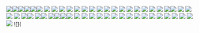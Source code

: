![](https://64.media.tumblr.com/8eda1ae6432597efb8dab38f2dcc10f0/2161e7869677cf6b-4c/s100x200/3dbb82659e7ee1d6b0d18ca356a760468da30d25.pnj)![](https://64.media.tumblr.com/5e21f98900fc17ba88f8cb59d989e30a/2161e7869677cf6b-6a/s100x200/ad30218376339277aba997703eb9ed2680df17a1.pnj)![](https://64.media.tumblr.com/99a3ea0c94a86db3fce61a666654fbf3/d75f79ba8da9c3a5-57/s100x200/b5e0974d1c8e4a6915fbc35da34264d455a9b979.pnj)![](https://64.media.tumblr.com/a00887f452cf82b3b42b01173b5a3ff7/d75f79ba8da9c3a5-84/s100x200/1825f85e324fd42fde0355ab4488540e317f8975.pnj)![](https://64.media.tumblr.com/80c06986aba77adff10a6be315013e55/d75f79ba8da9c3a5-54/s100x200/1bcf1a6e8677476b40f0b55b619ec2064c7e43fb.pnj)![](https://64.media.tumblr.com/4ba1e9e044d7b9d15ca8802bd31b8d70/d75f79ba8da9c3a5-2b/s100x200/10bd358614f053fb9261cf5be42e39f4ec996ddf.pnj)
![](https://64.media.tumblr.com/530fb6d1258c072abfbb0baa6629fdb6/d75f79ba8da9c3a5-52/s100x200/4c76874b2c5e28961a9a1e44651a010a99077748.pnj)
![](https://64.media.tumblr.com/150bae83ebcef806770454abe1a42fca/84627bf6b595bf18-d5/s100x200/7b3e9d2b215a5ca985dc2b6c85518618218bc5d5.gifv)
![](https://64.media.tumblr.com/a903e901fe3d4bfdc824c8ad6d2364d5/84627bf6b595bf18-0a/s100x200/a2ed87f2b452113e78cfa9f9b30579234ee3e545.gifv)
![](https://64.media.tumblr.com/14fa47baaef3fe97639a84604f20fdbb/84627bf6b595bf18-1f/s100x200/28b5d3caafc7ef0385d057bd2ddc5e512ee1fe6c.gifv)
![](https://64.media.tumblr.com/3930610d0000d79a71f5bae1d2c5ce3a/7796b8cda0d3ecf8-da/s100x200/685b768e4d4e61ce68170213da5323e24c51ca82.pnj)
![](https://64.media.tumblr.com/9e731c9174c6c8704097e55b52beb308/7796b8cda0d3ecf8-94/s100x200/3a80cbddf7e9a3c269f2f19b57b80506e71a57f3.pnj)
![](https://64.media.tumblr.com/ecd1160a7c8aa83b0886fae709837189/7796b8cda0d3ecf8-36/s100x200/9f8e5b5016742453ad64912c0a6491c33cf96bb5.pnj)
![](https://64.media.tumblr.com/571f3f3f90f134a3aee4ae767548292b/cbf1d710120a4937-b4/s100x200/b88a1737898497a87def8d834b76ff68bccbc0bc.pnj)
![](https://64.media.tumblr.com/16158c15906fdb44b8d84ad1875ae2f6/cbf1d710120a4937-ea/s100x200/ae4a95368bef69090cbdbeab69a9bd65900ad547.pnj)
![](https://64.media.tumblr.com/d6655b4149913ad331f7855a68860a9b/cbf1d710120a4937-a8/s100x200/bc3347ac758c32c968c4aaffdb64de8abaea661a.pnj)
![](https://64.media.tumblr.com/3439d076e120f0b234aa11803c411953/3eb2a1ff3fce4504-d7/s100x200/b0e7f81c554b88a4372ba6018dde5d00643be9c0.pnj)
![](https://64.media.tumblr.com/1080d17b29326ba0406c3d39a3e3d1eb/3eb2a1ff3fce4504-cd/s100x200/aab68d00d1763bbd149b2ff91fe3c211f11d74ec.pnj)
![](https://64.media.tumblr.com/33ee92523b877ecf7d5e466bb93feb17/3eb2a1ff3fce4504-e9/s100x200/89afc04e05ec924b352c704c7698d3a628514f87.pnj)
![](https://64.media.tumblr.com/7a777df8baf34029e6bb922ff197f925/3eb2a1ff3fce4504-cb/s100x200/9e93833fb0e21083a0377de2e8855efa2abebf86.pnj)
![](https://64.media.tumblr.com/3f2cc82582107dfa7ed0cd9a61bb96c2/3eb2a1ff3fce4504-79/s100x200/976f104ab831e125f94a6576d8494165682913f7.pnj)
![](https://64.media.tumblr.com/c85aa0a330e9bbfb28242b73d74fde01/3eb2a1ff3fce4504-dd/s100x200/50109bec446aa56ccbd2c6d5cce412a63d3e0af5.pnj)
![](lr.com/760561e9324cdeb6ca2255b1ac2ee86b/3eb2a1ff3fce4504-87/s100x200/abead6729ebfc76ac4c4286a29155bb883ad2223.pnj)![](https://64.media.tumblr.com/caf27d35cc568a6c3470e246a2cb4ff4/532cf25141f88dd5-1c/s100x200/eacc9425ee779d6a2810e5cf6c03a43fb9231a69.gifv)
![](https://64.media.tumblr.com/b3c495c12633454ce63545fbb065eabe/532cf25141f88dd5-45/s100x200/db830ed9643a6eab4fd8935931bc240ad20d1323.gifv)
![](https://64.media.tumblr.com/a253e0f3fff329be65eba9e4ae7cfb1e/532cf25141f88dd5-15/s100x200/dd92a98771724e4cc99b31e0029b9e0b238cced7.gifv)
![](https://64.media.tumblr.com/ce507ee86e5047c7842829d56c96823b/532cf25141f88dd5-93/s100x200/d0b12428afd6740e34c314ac28eb76cd05cda17b.gifv)
![](https://64.media.tumblr.com/fbc67e5b4b51c0f21cf3be01e5593fd8/532cf25141f88dd5-4c/s100x200/7526a54b4a5c7151f0f23d47d890d9dfeb6d5db1.gifv)
![](https://64.media.tumblr.com/30791f40d006535e77cb6a86543308c0/532cf25141f88dd5-f5/s100x200/6c51755e0c34f0efc8d3c8a3b910954d33cf1d68.gifv)![](https://64.media.tumblr.com/1950f6b2c86f8a9a6ba34acd59221b0a/532cf25141f88dd5-b2/s100x200/8b89d8f301ef0ed0d1f735567c6b747e43bb9f99.gifv)
![](https://64.media.tumblr.com/1f05704d0bb02629e4f0c9d2956d3f07/473928ea48888009-80/s100x200/de965c3755aa2cc768b659ab2a750e6bd101a16e.gifv)![](https://64.media.tumblr.com/1b8487d0764a6e7cc90e6d96669a19a2/0a314c1722fc4072-e2/s100x200/f9d836d1fcd874d3984621e6fb64bf22e4c6d5c3.pnj)
![](https://64.media.tumblr.com/805c9852166cc7b3bf9d6da788bcbb43/b19b8466f96477fc-bc/s100x200/43dbb6b5c4ab950217732ba95ba685b73971d262.pnj)![](https://64.media.tumblr.com/7b2d79090dde120f0df5316ba6e0061a/b19b8466f96477fc-4e/s100x200/649395e1418b013f9ccdf37934c22a36f7fd9f7b.webp)![](https://64.media.tumblr.com/460da96a432e9aa6775b2df592efb6c4/0d9c08ed8003adc6-4c/s100x200/2fd39e4f39c68d2855413579a73fac082905d7bb.jpg)![](https://64.media.tumblr.com/70d79e9654883ffd5bc1b140b6575698/85ffa3ea44a449a2-ce/s100x200/60ec76432542e3c016f46b00028978c517f4a53f.pnj)
![](https://64.media.tumblr.com/723539f497e72c91692d65ff0836c509/85ffa3ea44a449a2-c2/s100x200/32a9d6359afdb3ab91ef980ee703d8acfac089af.pnj)
![](https://64.media.tumblr.com/4e2110b2eeb4c343f7d5aa7ef485a727/85ffa3ea44a449a2-cb/s100x200/397ca7c171426c2835d8e4bd156fb50f9a309375.pnj)
![](https://64.media.tumblr.com/40fee97c5ddc08311590409cd6fef4f8/85ffa3ea44a449a2-7e/s100x200/3f2e7cc09703299967fa501727898767e85f71cf.pnj)
![](https://64.media.tumblr.com/8d7667d75ac83fc9d4530a692e337304/85ffa3ea44a449a2-49/s100x200/9afa1e11d1394df12f898e258e3377edb62b68f8.pnj)
![](https://64.media.tumblr.com/8004b827ac3c699c85df37448e090fbc/84627bf6b595bf18-2d/s100x200/483b4ac6eefc85309179e7967b271a15a9554bc0.gifv)
![](https://64.media.tumblr.com/6e14b84a3e0c5c3ec22def89fa1c648e/a622520415054cd2-31/s100x200/fbe66b67d43b5f9dcd154adbb70b02f2fc24baa6.gifv)
![](https://64.media.tumblr.com/d2126399d71996cf3d1bb7ac13fe3f7e/a622520415054cd2-92/s100x200/985c80fb5d9c4d5dd698aaf6bdd584698449ecdc.gifv)
![](https://64.media.tumblr.com/a34d25b7765727f76b73e0ce1b8e810d/a16a1e336682ecbc-35/s100x200/90d22b94346f3a97d06536794498dd37c370a87d.gifv)
![](https://64.media.tumblr.com/0d909a4b24a8ebd799edfa7b3d56aa37/a16a1e336682ecbc-f0/s100x200/b92d4805b665128c92b5ec4e660c542d20c03dde.gifv)
![](https://64.media.tumblr.com/b7320985e1bf0472d2373ffe5c010b49/a16a1e336682ecbc-51/s100x200/9638a8477a0db2391da175f7e2b7f0217fbd4f1a.gifv)
![](https://64.media.tumblr.com/3a724802158b20a8011628eb5dc1ba7d/a16a1e336682ecbc-20/s100x200/b7c159fd4d22adf7f36f2917d86d23a3ca975244.gifv)
![](https://64.media.tumblr.com/dca872172b5a006f63530b4e5564cfaf/a16a1e336682ecbc-f6/s100x200/b1c92ceee8c86dbfe97ce135f1cf044e544e19b4.gifv)
![](https://64.media.tumblr.com/740eccf56c08625a2096e2db25c24770/a16a1e336682ecbc-9f/s100x200/92298aeda82a1bae63744445becf373b95aaebd0.gifv)
![](https://64.media.tumblr.com/ab5205d40397579cd25c0bba4f6f321f/25f3dbd2bce8bcdc-02/s100x200/f6fe141ff8fbed0d01e0393da80d4ef5e6c96181.pnj)
![](https://64.media.tumblr.com/626f158e91792b79556f086b8b22ff22/1ff48637beb04398-ae/s100x200/c47325d686c44805d95afae2a537ff27fe7cb128.pnj)
![](https://y2k.neocities.org/stamps/tumblr_phusl1y0JK1xk82cxo1_100.gif)
![](https://external-media.spacehey.net/media/szbrs0wTEK6nsq0VVCnBL0icXFrb1G1At62-7a9xvQik=/https://pomelo.lol/pix/stamps/stamps/d33r5ym-30ef65e5-997a-4465-9afc-9de4d1ad1285.gif)
![](


<!---
wolftrilogy/wolftrilogy is a ✨ special ✨ repository because its `README.md` (this file) appears on your GitHub profile.
You can click the Preview link to take a look at your changes.
--->
